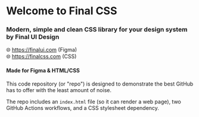 # Welcome to Final CSS 
### Modern, simple and clean CSS library for your design system by Final UI Design 
🌐  https://finalui.com (Figma)  
🌐  https://finalcss.com (CSS) 

#### Made for Figma & HTML/CSS
This code repository (or "repo") is designed to demonstrate the best GitHub has to offer with the least amount of noise.

The repo includes an `index.html` file (so it can render a web page), two GitHub Actions workflows, and a CSS stylesheet dependency.
